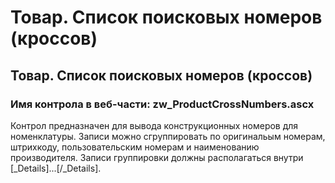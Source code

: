 ﻿---
description: 2.4.7
---
# Товар. Список поисковых номеров (кроссов)
## Товар. Список поисковых номеров (кроссов)
### Имя контрола в веб-части: zw_ProductCrossNumbers.ascx
Контрол предназначен для вывода конструкционных номеров для номенклатуры. Записи можно сгруппировать по оригинальым номерам, штрихкоду, пользовательским номерам и наименованию производителя. 
Записи группировки должны располагаться внутри [_Details]...[/_Details].
